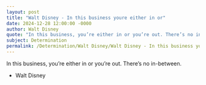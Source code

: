 ```yaml
---
layout: post
title: "Walt Disney - In this business youre either in or"
date: 2024-12-28 12:00:00 -0000
author: Walt Disney
quote: "In this business, you’re either in or you’re out. There’s no in-between."
subject: Determination
permalink: /Determination/Walt Disney/Walt Disney - In this business youre either in or
---
```


In this business, you’re either in or you’re out. There’s no in-between.

- Walt Disney
